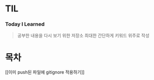 # TIL
### Today I Learned
> 공부한 내용을 다시 보기 위한 저장소
> 최대한 간단하게 키워드 위주로 작성

# 목차
[[이미 push된 파일에  gitignore 적용하기]]
